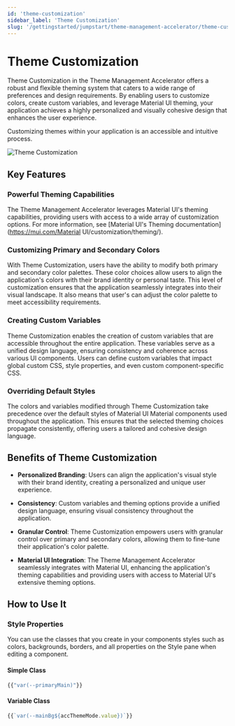 ```yaml
---
id: 'theme-customization'
sidebar_label: 'Theme Customization'
slug: '/gettingstarted/jumpstart/theme-management-accelerator/theme-customization'
---
```

# Theme Customization

Theme Customization in the Theme Management Accelerator offers a robust and flexible theming system that caters to a wide range of preferences and design requirements. By enabling users to customize colors, create custom variables, and leverage Material UI theming, your application achieves a highly personalized and visually cohesive design that enhances the user experience.

Customizing themes within your application is an accessible and intuitive process.

![Theme Customization](../_images/themeCustomization.gif)

## Key Features

### Powerful Theming Capabilities

The Theme Management Accelerator leverages Material UI's theming capabilities, providing users with access to a wide array of customization options. For more information, see [Material UI's Theming documentation](https://mui.com/Material UI/customization/theming/).

### Customizing Primary and Secondary Colors

With Theme Customization, users have the ability to modify both primary and secondary color palettes. These color choices allow users to align the application's colors with their brand identity or personal taste. This level of customization ensures that the application seamlessly integrates into their visual landscape. It also means that user's can adjust the color palette to meet accessibility requirements. 

### Creating Custom Variables

Theme Customization enables the creation of custom variables that are accessible throughout the entire application. These variables serve as a unified design language, ensuring consistency and coherence across various UI components. Users can define custom variables that impact global custom CSS, style properties, and even custom component-specific CSS.

### Overriding Default Styles

The colors and variables modified through Theme Customization take precedence over the default styles of Material UI Material components used throughout the application. This ensures that the selected theming choices propagate consistently, offering users a tailored and cohesive design language.

## Benefits of Theme Customization

- **Personalized Branding**: Users can align the application's visual style with their brand identity, creating a personalized and unique user experience.

- **Consistency**: Custom variables and theming options provide a unified design language, ensuring visual consistency throughout the application.

- **Granular Control**: Theme Customization empowers users with granular control over primary and secondary colors, allowing them to fine-tune their application's color palette.

- **Material UI Integration**: The Theme Management Accelerator seamlessly integrates with Material UI, enhancing the application's theming capabilities and providing users with access to Material UI's extensive theming options.

## How to Use It

### Style Properties

You can use the classes that you create in your components styles such as colors, backgrounds, borders, and all properties on the Style pane when editing a component.

#### **Simple Class**

```js
{{"var(--primaryMain)"}}
```

#### **Variable Class**

```js
{{`var(--mainBg${accThemeMode.value})`}}
```